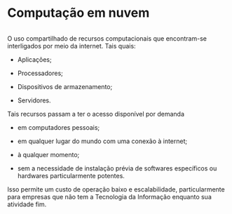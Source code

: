# Computação em nuvem

<img src="file:///home/user/Documents/Drives/USP/Sistemas%20de%20Informação/Fundamentos%20de%20Sistemas%20de%20Informação/Fichamentos/Imagens/83487081e81b3234c37f409f01ef03211e24d958.png" title="" alt="" data-align="center">

O uso compartilhado de recursos computacionais que encontram-se interligados por meio da internet. Tais quais:

- Aplicações;

- Processadores;

- Dispositivos de armazenamento;

- Servidores.

Tais recursos passam a ter o acesso disponível por demanda

- em computadores pessoais;

- em qualquer lugar do mundo com uma conexão à internet;

- à qualquer momento;

- sem a necessidade de instalação prévia de softwares específicos ou hardwares particularmente potentes.

Isso permite um custo de operação baixo e escalabilidade, particularmente para empresas que não tem a Tecnologia da Informação enquanto sua atividade fim.